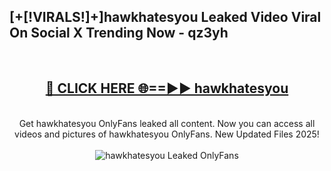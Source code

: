 <h2>[+[!VIRALS!]+]hawkhatesyou Leaked Video Viral On Social X Trending Now - qz3yh</h2>
<br>
<div align="center">
<h2><a href="https://libra.edu.pl?hawkhatesyou" rel="nofollow">🔴 CLICK HERE 🌐==►► hawkhatesyou</a></h2>
<br>
Get hawkhatesyou OnlyFans leaked all content. Now you can access all videos and pictures of hawkhatesyou OnlyFans. New Updated Files 2025!
<br>
<br>
<a href="https://libra.edu.pl?hawkhatesyou" rel="nofollow" data-target="animated-image.originalLink"><img src="https://i.ibb.co.com/WyWwxjT/player-gif2.gif" alt="hawkhatesyou Leaked OnlyFans" style="max-width: 100%; display: inline-block;" data-target="animated-image.originalImage"></a>
</div>
<br>